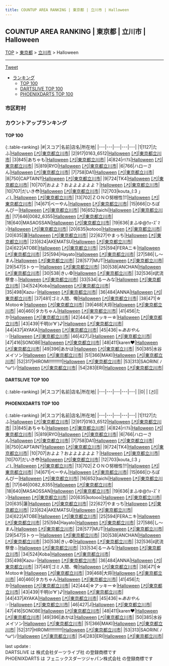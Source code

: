 ```yaml
---
title: COUNTUP AREA RANKING | 東京都 | 立川市 | Halloween
---
```

## COUNTUP AREA RANKING | 東京都 | 立川市 | Halloween

[TOP](/darts/rank/) > [東京都](/darts/rank/東京都/) > [立川市](/darts/rank/東京都/立川市/) > Halloween

___

<a href="https://twitter.com/share?ref_src=twsrc%5Etfw" data-text="COUNTUP AREA RANKING | 東京都立川市Halloween" class="twitter-share-button" data-hashtags="DARTSLIVE,PHOENIXDARTS,darts,ダーツ" data-show-count="false">Tweet</a>

* [ランキング](#カウントアップランキング)
    * [TOP 100](#top-100)
    * [DARTSLIVE TOP 100](#dartslive-top-100)
    * [PHOENIXDARTS TOP 100](#phoenixdarts-top-100)

### 市区町村

<ul>

</ul>

### カウントアップランキング

#### TOP 100



{:.table-ranking}
|#|スコア|名前|店名|所在地|
|---|---|---|---|---|
|1|1127|<span class="rank-name-pd">たふ</span>|<a href="/darts/rank/shops/53911.html">Halloween</a> <a href="https://vs.phoenixdarts.com/jp/shop/shopDetailInfo/s_53911?s_seq=53911">[↗]</a>|<a href="/darts/rank/東京都/立川市">東京都立川市</a>|
|2|917|<span class="rank-name-pd">0163_6512</span>|<a href="/darts/rank/shops/53911.html">Halloween</a> <a href="https://vs.phoenixdarts.com/jp/shop/shopDetailInfo/s_53911?s_seq=53911">[↗]</a>|<a href="/darts/rank/東京都/立川市">東京都立川市</a>|
|3|845|<span class="rank-name-pd">あちゃも</span>|<a href="/darts/rank/shops/53911.html">Halloween</a> <a href="https://vs.phoenixdarts.com/jp/shop/shopDetailInfo/s_53911?s_seq=53911">[↗]</a>|<a href="/darts/rank/東京都/立川市">東京都立川市</a>|
|4|824|<span class="rank-name-pd">rﾘｱﾙ</span>|<a href="/darts/rank/shops/53911.html">Halloween</a> <a href="https://vs.phoenixdarts.com/jp/shop/shopDetailInfo/s_53911?s_seq=53911">[↗]</a>|<a href="/darts/rank/東京都/立川市">東京都立川市</a>|
|5|819|<span class="rank-name-pd">RYO</span>|<a href="/darts/rank/shops/53911.html">Halloween</a> <a href="https://vs.phoenixdarts.com/jp/shop/shopDetailInfo/s_53911?s_seq=53911">[↗]</a>|<a href="/darts/rank/東京都/立川市">東京都立川市</a>|
|6|766|<span class="rank-name-pd">ハローさん</span>|<a href="/darts/rank/shops/53911.html">Halloween</a> <a href="https://vs.phoenixdarts.com/jp/shop/shopDetailInfo/s_53911?s_seq=53911">[↗]</a>|<a href="/darts/rank/東京都/立川市">東京都立川市</a>|
|7|758|<span class="rank-name-pd">DA1</span>|<a href="/darts/rank/shops/53911.html">Halloween</a> <a href="https://vs.phoenixdarts.com/jp/shop/shopDetailInfo/s_53911?s_seq=53911">[↗]</a>|<a href="/darts/rank/東京都/立川市">東京都立川市</a>|
|8|750|<span class="rank-name-pd">CAPTAIN?</span>|<a href="/darts/rank/shops/53911.html">Halloween</a> <a href="https://vs.phoenixdarts.com/jp/shop/shopDetailInfo/s_53911?s_seq=53911">[↗]</a>|<a href="/darts/rank/東京都/立川市">東京都立川市</a>|
|9|724|<span class="rank-name-pd">TK4</span>|<a href="/darts/rank/shops/53911.html">Halloween</a> <a href="https://vs.phoenixdarts.com/jp/shop/shopDetailInfo/s_53911?s_seq=53911">[↗]</a>|<a href="/darts/rank/東京都/立川市">東京都立川市</a>|
|10|707|<span class="rank-name-pd">およよ？およよよよよよ？</span>|<a href="/darts/rank/shops/53911.html">Halloween</a> <a href="https://vs.phoenixdarts.com/jp/shop/shopDetailInfo/s_53911?s_seq=53911">[↗]</a>|<a href="/darts/rank/東京都/立川市">東京都立川市</a>|
|10|707|<span class="rank-name-pd">だいき😳</span>|<a href="/darts/rank/shops/53911.html">Halloween</a> <a href="https://vs.phoenixdarts.com/jp/shop/shopDetailInfo/s_53911?s_seq=53911">[↗]</a>|<a href="/darts/rank/東京都/立川市">東京都立川市</a>|
|12|703|<span class="rank-name-pd">kouta_(:3 」∠)_</span>|<a href="/darts/rank/shops/53911.html">Halloween</a> <a href="https://vs.phoenixdarts.com/jp/shop/shopDetailInfo/s_53911?s_seq=53911">[↗]</a>|<a href="/darts/rank/東京都/立川市">東京都立川市</a>|
|13|702|<span class="rank-name-pd">ＺＯＮＯ努根性㌍</span>|<a href="/darts/rank/shops/53911.html">Halloween</a> <a href="https://vs.phoenixdarts.com/jp/shop/shopDetailInfo/s_53911?s_seq=53911">[↗]</a>|<a href="/darts/rank/東京都/立川市">東京都立川市</a>|
|14|671|<span class="rank-name-pd">べーやん</span>|<a href="/darts/rank/shops/53911.html">Halloween</a> <a href="https://vs.phoenixdarts.com/jp/shop/shopDetailInfo/s_53911?s_seq=53911">[↗]</a>|<a href="/darts/rank/東京都/立川市">東京都立川市</a>|
|15|666|<span class="rank-name-pd">ひろぽんぴー</span>|<a href="/darts/rank/shops/53911.html">Halloween</a> <a href="https://vs.phoenixdarts.com/jp/shop/shopDetailInfo/s_53911?s_seq=53911">[↗]</a>|<a href="/darts/rank/東京都/立川市">東京都立川市</a>|
|16|652|<span class="rank-name-pd">taichi</span>|<a href="/darts/rank/shops/53911.html">Halloween</a> <a href="https://vs.phoenixdarts.com/jp/shop/shopDetailInfo/s_53911?s_seq=53911">[↗]</a>|<a href="/darts/rank/東京都/立川市">東京都立川市</a>|
|17|646|<span class="rank-name-pd">0082_6355</span>|<a href="/darts/rank/shops/53911.html">Halloween</a> <a href="https://vs.phoenixdarts.com/jp/shop/shopDetailInfo/s_53911?s_seq=53911">[↗]</a>|<a href="/darts/rank/東京都/立川市">東京都立川市</a>|
|18|640|<span class="rank-name-pd">MASAOSSAN</span>|<a href="/darts/rank/shops/53911.html">Halloween</a> <a href="https://vs.phoenixdarts.com/jp/shop/shopDetailInfo/s_53911?s_seq=53911">[↗]</a>|<a href="/darts/rank/東京都/立川市">東京都立川市</a>|
|19|636|<span class="rank-name-pd">まふゆ@ｳｫｰｽﾞﾏﾝ</span>|<a href="/darts/rank/shops/53911.html">Halloween</a> <a href="https://vs.phoenixdarts.com/jp/shop/shopDetailInfo/s_53911?s_seq=53911">[↗]</a>|<a href="/darts/rank/東京都/立川市">東京都立川市</a>|
|20|635|<span class="rank-name-pd">kotooo</span>|<a href="/darts/rank/shops/53911.html">Halloween</a> <a href="https://vs.phoenixdarts.com/jp/shop/shopDetailInfo/s_53911?s_seq=53911">[↗]</a>|<a href="/darts/rank/東京都/立川市">東京都立川市</a>|
|20|635|<span class="rank-name-pd">蓮</span>|<a href="/darts/rank/shops/53911.html">Halloween</a> <a href="https://vs.phoenixdarts.com/jp/shop/shopDetailInfo/s_53911?s_seq=53911">[↗]</a>|<a href="/darts/rank/東京都/立川市">東京都立川市</a>|
|22|627|<span class="rank-name-pd">やまっち</span>|<a href="/darts/rank/shops/53911.html">Halloween</a> <a href="https://vs.phoenixdarts.com/jp/shop/shopDetailInfo/s_53911?s_seq=53911">[↗]</a>|<a href="/darts/rank/東京都/立川市">東京都立川市</a>|
|23|624|<span class="rank-name-pd">AKEMATSU</span>|<a href="/darts/rank/shops/53911.html">Halloween</a> <a href="https://vs.phoenixdarts.com/jp/shop/shopDetailInfo/s_53911?s_seq=53911">[↗]</a>|<a href="/darts/rank/東京都/立川市">東京都立川市</a>|
|24|622|<span class="rank-name-pd">ATOBE</span>|<a href="/darts/rank/shops/53911.html">Halloween</a> <a href="https://vs.phoenixdarts.com/jp/shop/shopDetailInfo/s_53911?s_seq=53911">[↗]</a>|<a href="/darts/rank/東京都/立川市">東京都立川市</a>|
|25|594|<span class="rank-name-pd">FERAニキ</span>|<a href="/darts/rank/shops/53911.html">Halloween</a> <a href="https://vs.phoenixdarts.com/jp/shop/shopDetailInfo/s_53911?s_seq=53911">[↗]</a>|<a href="/darts/rank/東京都/立川市">東京都立川市</a>|
|25|594|<span class="rank-name-pd">Hayato</span>|<a href="/darts/rank/shops/53911.html">Halloween</a> <a href="https://vs.phoenixdarts.com/jp/shop/shopDetailInfo/s_53911?s_seq=53911">[↗]</a>|<a href="/darts/rank/東京都/立川市">東京都立川市</a>|
|27|586|<span class="rank-name-pd">し〜まん</span>|<a href="/darts/rank/shops/53911.html">Halloween</a> <a href="https://vs.phoenixdarts.com/jp/shop/shopDetailInfo/s_53911?s_seq=53911">[↗]</a>|<a href="/darts/rank/東京都/立川市">東京都立川市</a>|
|28|577|<span class="rank-name-pd">MUT</span>|<a href="/darts/rank/shops/53911.html">Halloween</a> <a href="https://vs.phoenixdarts.com/jp/shop/shopDetailInfo/s_53911?s_seq=53911">[↗]</a>|<a href="/darts/rank/東京都/立川市">東京都立川市</a>|
|29|547|<span class="rank-name-pd">Sトゥー</span>|<a href="/darts/rank/shops/53911.html">Halloween</a> <a href="https://vs.phoenixdarts.com/jp/shop/shopDetailInfo/s_53911?s_seq=53911">[↗]</a>|<a href="/darts/rank/東京都/立川市">東京都立川市</a>|
|30|538|<span class="rank-name-pd">ANCHAN</span>|<a href="/darts/rank/shops/53911.html">Halloween</a> <a href="https://vs.phoenixdarts.com/jp/shop/shopDetailInfo/s_53911?s_seq=53911">[↗]</a>|<a href="/darts/rank/東京都/立川市">東京都立川市</a>|
|30|538|<span class="rank-name-pd">きぃ©️</span>|<a href="/darts/rank/shops/53911.html">Halloween</a> <a href="https://vs.phoenixdarts.com/jp/shop/shopDetailInfo/s_53911?s_seq=53911">[↗]</a>|<a href="/darts/rank/東京都/立川市">東京都立川市</a>|
|32|536|<span class="rank-name-pd">♯武流祭會♨︎</span>|<a href="/darts/rank/shops/53911.html">Halloween</a> <a href="https://vs.phoenixdarts.com/jp/shop/shopDetailInfo/s_53911?s_seq=53911">[↗]</a>|<a href="/darts/rank/東京都/立川市">東京都立川市</a>|
|33|534|<span class="rank-name-pd">るーみな</span>|<a href="/darts/rank/shops/53911.html">Halloween</a> <a href="https://vs.phoenixdarts.com/jp/shop/shopDetailInfo/s_53911?s_seq=53911">[↗]</a>|<a href="/darts/rank/東京都/立川市">東京都立川市</a>|
|34|524|<span class="rank-name-pd">Koba</span>|<a href="/darts/rank/shops/53911.html">Halloween</a> <a href="https://vs.phoenixdarts.com/jp/shop/shopDetailInfo/s_53911?s_seq=53911">[↗]</a>|<a href="/darts/rank/東京都/立川市">東京都立川市</a>|
|35|498|<span class="rank-name-pd">Kazu♂</span>|<a href="/darts/rank/shops/53911.html">Halloween</a> <a href="https://vs.phoenixdarts.com/jp/shop/shopDetailInfo/s_53911?s_seq=53911">[↗]</a>|<a href="/darts/rank/東京都/立川市">東京都立川市</a>|
|36|484|<span class="rank-name-pd">ANNA</span>|<a href="/darts/rank/shops/53911.html">Halloween</a> <a href="https://vs.phoenixdarts.com/jp/shop/shopDetailInfo/s_53911?s_seq=53911">[↗]</a>|<a href="/darts/rank/東京都/立川市">東京都立川市</a>|
|37|481|<span class="rank-name-pd">ゴミ人間、俺</span>|<a href="/darts/rank/shops/53911.html">Halloween</a> <a href="https://vs.phoenixdarts.com/jp/shop/shopDetailInfo/s_53911?s_seq=53911">[↗]</a>|<a href="/darts/rank/東京都/立川市">東京都立川市</a>|
|38|471|<span class="rank-name-pd">☆Ｍotoo☆</span>|<a href="/darts/rank/shops/53911.html">Halloween</a> <a href="https://vs.phoenixdarts.com/jp/shop/shopDetailInfo/s_53911?s_seq=53911">[↗]</a>|<a href="/darts/rank/東京都/立川市">東京都立川市</a>|
|39|468|<span class="rank-name-pd">大将</span>|<a href="/darts/rank/shops/53911.html">Halloween</a> <a href="https://vs.phoenixdarts.com/jp/shop/shopDetailInfo/s_53911?s_seq=53911">[↗]</a>|<a href="/darts/rank/東京都/立川市">東京都立川市</a>|
|40|460|<span class="rank-name-pd">タカちゃん</span>|<a href="/darts/rank/shops/53911.html">Halloween</a> <a href="https://vs.phoenixdarts.com/jp/shop/shopDetailInfo/s_53911?s_seq=53911">[↗]</a>|<a href="/darts/rank/東京都/立川市">東京都立川市</a>|
|41|456|<span class="rank-name-pd">たか</span>|<a href="/darts/rank/shops/53911.html">Halloween</a> <a href="https://vs.phoenixdarts.com/jp/shop/shopDetailInfo/s_53911?s_seq=53911">[↗]</a>|<a href="/darts/rank/東京都/立川市">東京都立川市</a>|
|42|444|<span class="rank-name-pd">☆アッキー☆</span>|<a href="/darts/rank/shops/53911.html">Halloween</a> <a href="https://vs.phoenixdarts.com/jp/shop/shopDetailInfo/s_53911?s_seq=53911">[↗]</a>|<a href="/darts/rank/東京都/立川市">東京都立川市</a>|
|43|439|<span class="rank-name-pd">千明(o’∀`)♪</span>|<a href="/darts/rank/shops/53911.html">Halloween</a> <a href="https://vs.phoenixdarts.com/jp/shop/shopDetailInfo/s_53911?s_seq=53911">[↗]</a>|<a href="/darts/rank/東京都/立川市">東京都立川市</a>|
|44|437|<span class="rank-name-pd">AYAKA</span>|<a href="/darts/rank/shops/53911.html">Halloween</a> <a href="https://vs.phoenixdarts.com/jp/shop/shopDetailInfo/s_53911?s_seq=53911">[↗]</a>|<a href="/darts/rank/東京都/立川市">東京都立川市</a>|
|45|436|<span class="rank-name-pd">☜$あおやん$☞</span>|<a href="/darts/rank/shops/53911.html">Halloween</a> <a href="https://vs.phoenixdarts.com/jp/shop/shopDetailInfo/s_53911?s_seq=53911">[↗]</a>|<a href="/darts/rank/東京都/立川市">東京都立川市</a>|
|46|427|<span class="rank-name-pd">J</span>|<a href="/darts/rank/shops/53911.html">Halloween</a> <a href="https://vs.phoenixdarts.com/jp/shop/shopDetailInfo/s_53911?s_seq=53911">[↗]</a>|<a href="/darts/rank/東京都/立川市">東京都立川市</a>|
|47|416|<span class="rank-name-pd">SONOBE</span>|<a href="/darts/rank/shops/53911.html">Halloween</a> <a href="https://vs.phoenixdarts.com/jp/shop/shopDetailInfo/s_53911?s_seq=53911">[↗]</a>|<a href="/darts/rank/東京都/立川市">東京都立川市</a>|
|48|411|<span class="rank-name-pd">karen❤︎</span>|<a href="/darts/rank/shops/53911.html">Halloween</a> <a href="https://vs.phoenixdarts.com/jp/shop/shopDetailInfo/s_53911?s_seq=53911">[↗]</a>|<a href="/darts/rank/東京都/立川市">東京都立川市</a>|
|49|396|<span class="rank-name-pd">あかは</span>|<a href="/darts/rank/shops/53911.html">Halloween</a> <a href="https://vs.phoenixdarts.com/jp/shop/shopDetailInfo/s_53911?s_seq=53911">[↗]</a>|<a href="/darts/rank/東京都/立川市">東京都立川市</a>|
|50|385|<span class="rank-name-pd">水谷メイソン</span>|<a href="/darts/rank/shops/53911.html">Halloween</a> <a href="https://vs.phoenixdarts.com/jp/shop/shopDetailInfo/s_53911?s_seq=53911">[↗]</a>|<a href="/darts/rank/東京都/立川市">東京都立川市</a>|
|51|366|<span class="rank-name-pd">MAKI</span>|<a href="/darts/rank/shops/53911.html">Halloween</a> <a href="https://vs.phoenixdarts.com/jp/shop/shopDetailInfo/s_53911?s_seq=53911">[↗]</a>|<a href="/darts/rank/東京都/立川市">東京都立川市</a>|
|52|317|<span class="rank-name-pd">HIROMI!!!!!!!!!!</span>|<a href="/darts/rank/shops/53911.html">Halloween</a> <a href="https://vs.phoenixdarts.com/jp/shop/shopDetailInfo/s_53911?s_seq=53911">[↗]</a>|<a href="/darts/rank/東京都/立川市">東京都立川市</a>|
|53|313|<span class="rank-name-pd">SAORIN( ﾉ^ω^)ﾉ</span>|<a href="/darts/rank/shops/53911.html">Halloween</a> <a href="https://vs.phoenixdarts.com/jp/shop/shopDetailInfo/s_53911?s_seq=53911">[↗]</a>|<a href="/darts/rank/東京都/立川市">東京都立川市</a>|
|54|283|<span class="rank-name-pd">ERI</span>|<a href="/darts/rank/shops/53911.html">Halloween</a> <a href="https://vs.phoenixdarts.com/jp/shop/shopDetailInfo/s_53911?s_seq=53911">[↗]</a>|<a href="/darts/rank/東京都/立川市">東京都立川市</a>|


#### DARTSLIVE TOP 100



{:.table-ranking}
|#|スコア|名前|店名|所在地|
|---|---|---|---|---|
||0|<span class="rank-name-dl"> </span>|<a href="/darts/rank/shops/.html"></a> <a href="">[↗]</a>|<a href="/darts/rank//"></a>|


#### PHOENIXDARTS TOP 100



{:.table-ranking}
|#|スコア|名前|店名|所在地|
|---|---|---|---|---|
|1|1127|<span class="rank-name-pd">たふ</span>|<a href="/darts/rank/shops/53911.html">Halloween</a> <a href="https://vs.phoenixdarts.com/jp/shop/shopDetailInfo/s_53911?s_seq=53911">[↗]</a>|<a href="/darts/rank/東京都/立川市">東京都立川市</a>|
|2|917|<span class="rank-name-pd">0163_6512</span>|<a href="/darts/rank/shops/53911.html">Halloween</a> <a href="https://vs.phoenixdarts.com/jp/shop/shopDetailInfo/s_53911?s_seq=53911">[↗]</a>|<a href="/darts/rank/東京都/立川市">東京都立川市</a>|
|3|845|<span class="rank-name-pd">あちゃも</span>|<a href="/darts/rank/shops/53911.html">Halloween</a> <a href="https://vs.phoenixdarts.com/jp/shop/shopDetailInfo/s_53911?s_seq=53911">[↗]</a>|<a href="/darts/rank/東京都/立川市">東京都立川市</a>|
|4|824|<span class="rank-name-pd">rﾘｱﾙ</span>|<a href="/darts/rank/shops/53911.html">Halloween</a> <a href="https://vs.phoenixdarts.com/jp/shop/shopDetailInfo/s_53911?s_seq=53911">[↗]</a>|<a href="/darts/rank/東京都/立川市">東京都立川市</a>|
|5|819|<span class="rank-name-pd">RYO</span>|<a href="/darts/rank/shops/53911.html">Halloween</a> <a href="https://vs.phoenixdarts.com/jp/shop/shopDetailInfo/s_53911?s_seq=53911">[↗]</a>|<a href="/darts/rank/東京都/立川市">東京都立川市</a>|
|6|766|<span class="rank-name-pd">ハローさん</span>|<a href="/darts/rank/shops/53911.html">Halloween</a> <a href="https://vs.phoenixdarts.com/jp/shop/shopDetailInfo/s_53911?s_seq=53911">[↗]</a>|<a href="/darts/rank/東京都/立川市">東京都立川市</a>|
|7|758|<span class="rank-name-pd">DA1</span>|<a href="/darts/rank/shops/53911.html">Halloween</a> <a href="https://vs.phoenixdarts.com/jp/shop/shopDetailInfo/s_53911?s_seq=53911">[↗]</a>|<a href="/darts/rank/東京都/立川市">東京都立川市</a>|
|8|750|<span class="rank-name-pd">CAPTAIN?</span>|<a href="/darts/rank/shops/53911.html">Halloween</a> <a href="https://vs.phoenixdarts.com/jp/shop/shopDetailInfo/s_53911?s_seq=53911">[↗]</a>|<a href="/darts/rank/東京都/立川市">東京都立川市</a>|
|9|724|<span class="rank-name-pd">TK4</span>|<a href="/darts/rank/shops/53911.html">Halloween</a> <a href="https://vs.phoenixdarts.com/jp/shop/shopDetailInfo/s_53911?s_seq=53911">[↗]</a>|<a href="/darts/rank/東京都/立川市">東京都立川市</a>|
|10|707|<span class="rank-name-pd">およよ？およよよよよよ？</span>|<a href="/darts/rank/shops/53911.html">Halloween</a> <a href="https://vs.phoenixdarts.com/jp/shop/shopDetailInfo/s_53911?s_seq=53911">[↗]</a>|<a href="/darts/rank/東京都/立川市">東京都立川市</a>|
|10|707|<span class="rank-name-pd">だいき😳</span>|<a href="/darts/rank/shops/53911.html">Halloween</a> <a href="https://vs.phoenixdarts.com/jp/shop/shopDetailInfo/s_53911?s_seq=53911">[↗]</a>|<a href="/darts/rank/東京都/立川市">東京都立川市</a>|
|12|703|<span class="rank-name-pd">kouta_(:3 」∠)_</span>|<a href="/darts/rank/shops/53911.html">Halloween</a> <a href="https://vs.phoenixdarts.com/jp/shop/shopDetailInfo/s_53911?s_seq=53911">[↗]</a>|<a href="/darts/rank/東京都/立川市">東京都立川市</a>|
|13|702|<span class="rank-name-pd">ＺＯＮＯ努根性㌍</span>|<a href="/darts/rank/shops/53911.html">Halloween</a> <a href="https://vs.phoenixdarts.com/jp/shop/shopDetailInfo/s_53911?s_seq=53911">[↗]</a>|<a href="/darts/rank/東京都/立川市">東京都立川市</a>|
|14|671|<span class="rank-name-pd">べーやん</span>|<a href="/darts/rank/shops/53911.html">Halloween</a> <a href="https://vs.phoenixdarts.com/jp/shop/shopDetailInfo/s_53911?s_seq=53911">[↗]</a>|<a href="/darts/rank/東京都/立川市">東京都立川市</a>|
|15|666|<span class="rank-name-pd">ひろぽんぴー</span>|<a href="/darts/rank/shops/53911.html">Halloween</a> <a href="https://vs.phoenixdarts.com/jp/shop/shopDetailInfo/s_53911?s_seq=53911">[↗]</a>|<a href="/darts/rank/東京都/立川市">東京都立川市</a>|
|16|652|<span class="rank-name-pd">taichi</span>|<a href="/darts/rank/shops/53911.html">Halloween</a> <a href="https://vs.phoenixdarts.com/jp/shop/shopDetailInfo/s_53911?s_seq=53911">[↗]</a>|<a href="/darts/rank/東京都/立川市">東京都立川市</a>|
|17|646|<span class="rank-name-pd">0082_6355</span>|<a href="/darts/rank/shops/53911.html">Halloween</a> <a href="https://vs.phoenixdarts.com/jp/shop/shopDetailInfo/s_53911?s_seq=53911">[↗]</a>|<a href="/darts/rank/東京都/立川市">東京都立川市</a>|
|18|640|<span class="rank-name-pd">MASAOSSAN</span>|<a href="/darts/rank/shops/53911.html">Halloween</a> <a href="https://vs.phoenixdarts.com/jp/shop/shopDetailInfo/s_53911?s_seq=53911">[↗]</a>|<a href="/darts/rank/東京都/立川市">東京都立川市</a>|
|19|636|<span class="rank-name-pd">まふゆ@ｳｫｰｽﾞﾏﾝ</span>|<a href="/darts/rank/shops/53911.html">Halloween</a> <a href="https://vs.phoenixdarts.com/jp/shop/shopDetailInfo/s_53911?s_seq=53911">[↗]</a>|<a href="/darts/rank/東京都/立川市">東京都立川市</a>|
|20|635|<span class="rank-name-pd">kotooo</span>|<a href="/darts/rank/shops/53911.html">Halloween</a> <a href="https://vs.phoenixdarts.com/jp/shop/shopDetailInfo/s_53911?s_seq=53911">[↗]</a>|<a href="/darts/rank/東京都/立川市">東京都立川市</a>|
|20|635|<span class="rank-name-pd">蓮</span>|<a href="/darts/rank/shops/53911.html">Halloween</a> <a href="https://vs.phoenixdarts.com/jp/shop/shopDetailInfo/s_53911?s_seq=53911">[↗]</a>|<a href="/darts/rank/東京都/立川市">東京都立川市</a>|
|22|627|<span class="rank-name-pd">やまっち</span>|<a href="/darts/rank/shops/53911.html">Halloween</a> <a href="https://vs.phoenixdarts.com/jp/shop/shopDetailInfo/s_53911?s_seq=53911">[↗]</a>|<a href="/darts/rank/東京都/立川市">東京都立川市</a>|
|23|624|<span class="rank-name-pd">AKEMATSU</span>|<a href="/darts/rank/shops/53911.html">Halloween</a> <a href="https://vs.phoenixdarts.com/jp/shop/shopDetailInfo/s_53911?s_seq=53911">[↗]</a>|<a href="/darts/rank/東京都/立川市">東京都立川市</a>|
|24|622|<span class="rank-name-pd">ATOBE</span>|<a href="/darts/rank/shops/53911.html">Halloween</a> <a href="https://vs.phoenixdarts.com/jp/shop/shopDetailInfo/s_53911?s_seq=53911">[↗]</a>|<a href="/darts/rank/東京都/立川市">東京都立川市</a>|
|25|594|<span class="rank-name-pd">FERAニキ</span>|<a href="/darts/rank/shops/53911.html">Halloween</a> <a href="https://vs.phoenixdarts.com/jp/shop/shopDetailInfo/s_53911?s_seq=53911">[↗]</a>|<a href="/darts/rank/東京都/立川市">東京都立川市</a>|
|25|594|<span class="rank-name-pd">Hayato</span>|<a href="/darts/rank/shops/53911.html">Halloween</a> <a href="https://vs.phoenixdarts.com/jp/shop/shopDetailInfo/s_53911?s_seq=53911">[↗]</a>|<a href="/darts/rank/東京都/立川市">東京都立川市</a>|
|27|586|<span class="rank-name-pd">し〜まん</span>|<a href="/darts/rank/shops/53911.html">Halloween</a> <a href="https://vs.phoenixdarts.com/jp/shop/shopDetailInfo/s_53911?s_seq=53911">[↗]</a>|<a href="/darts/rank/東京都/立川市">東京都立川市</a>|
|28|577|<span class="rank-name-pd">MUT</span>|<a href="/darts/rank/shops/53911.html">Halloween</a> <a href="https://vs.phoenixdarts.com/jp/shop/shopDetailInfo/s_53911?s_seq=53911">[↗]</a>|<a href="/darts/rank/東京都/立川市">東京都立川市</a>|
|29|547|<span class="rank-name-pd">Sトゥー</span>|<a href="/darts/rank/shops/53911.html">Halloween</a> <a href="https://vs.phoenixdarts.com/jp/shop/shopDetailInfo/s_53911?s_seq=53911">[↗]</a>|<a href="/darts/rank/東京都/立川市">東京都立川市</a>|
|30|538|<span class="rank-name-pd">ANCHAN</span>|<a href="/darts/rank/shops/53911.html">Halloween</a> <a href="https://vs.phoenixdarts.com/jp/shop/shopDetailInfo/s_53911?s_seq=53911">[↗]</a>|<a href="/darts/rank/東京都/立川市">東京都立川市</a>|
|30|538|<span class="rank-name-pd">きぃ©️</span>|<a href="/darts/rank/shops/53911.html">Halloween</a> <a href="https://vs.phoenixdarts.com/jp/shop/shopDetailInfo/s_53911?s_seq=53911">[↗]</a>|<a href="/darts/rank/東京都/立川市">東京都立川市</a>|
|32|536|<span class="rank-name-pd">♯武流祭會♨︎</span>|<a href="/darts/rank/shops/53911.html">Halloween</a> <a href="https://vs.phoenixdarts.com/jp/shop/shopDetailInfo/s_53911?s_seq=53911">[↗]</a>|<a href="/darts/rank/東京都/立川市">東京都立川市</a>|
|33|534|<span class="rank-name-pd">るーみな</span>|<a href="/darts/rank/shops/53911.html">Halloween</a> <a href="https://vs.phoenixdarts.com/jp/shop/shopDetailInfo/s_53911?s_seq=53911">[↗]</a>|<a href="/darts/rank/東京都/立川市">東京都立川市</a>|
|34|524|<span class="rank-name-pd">Koba</span>|<a href="/darts/rank/shops/53911.html">Halloween</a> <a href="https://vs.phoenixdarts.com/jp/shop/shopDetailInfo/s_53911?s_seq=53911">[↗]</a>|<a href="/darts/rank/東京都/立川市">東京都立川市</a>|
|35|498|<span class="rank-name-pd">Kazu♂</span>|<a href="/darts/rank/shops/53911.html">Halloween</a> <a href="https://vs.phoenixdarts.com/jp/shop/shopDetailInfo/s_53911?s_seq=53911">[↗]</a>|<a href="/darts/rank/東京都/立川市">東京都立川市</a>|
|36|484|<span class="rank-name-pd">ANNA</span>|<a href="/darts/rank/shops/53911.html">Halloween</a> <a href="https://vs.phoenixdarts.com/jp/shop/shopDetailInfo/s_53911?s_seq=53911">[↗]</a>|<a href="/darts/rank/東京都/立川市">東京都立川市</a>|
|37|481|<span class="rank-name-pd">ゴミ人間、俺</span>|<a href="/darts/rank/shops/53911.html">Halloween</a> <a href="https://vs.phoenixdarts.com/jp/shop/shopDetailInfo/s_53911?s_seq=53911">[↗]</a>|<a href="/darts/rank/東京都/立川市">東京都立川市</a>|
|38|471|<span class="rank-name-pd">☆Ｍotoo☆</span>|<a href="/darts/rank/shops/53911.html">Halloween</a> <a href="https://vs.phoenixdarts.com/jp/shop/shopDetailInfo/s_53911?s_seq=53911">[↗]</a>|<a href="/darts/rank/東京都/立川市">東京都立川市</a>|
|39|468|<span class="rank-name-pd">大将</span>|<a href="/darts/rank/shops/53911.html">Halloween</a> <a href="https://vs.phoenixdarts.com/jp/shop/shopDetailInfo/s_53911?s_seq=53911">[↗]</a>|<a href="/darts/rank/東京都/立川市">東京都立川市</a>|
|40|460|<span class="rank-name-pd">タカちゃん</span>|<a href="/darts/rank/shops/53911.html">Halloween</a> <a href="https://vs.phoenixdarts.com/jp/shop/shopDetailInfo/s_53911?s_seq=53911">[↗]</a>|<a href="/darts/rank/東京都/立川市">東京都立川市</a>|
|41|456|<span class="rank-name-pd">たか</span>|<a href="/darts/rank/shops/53911.html">Halloween</a> <a href="https://vs.phoenixdarts.com/jp/shop/shopDetailInfo/s_53911?s_seq=53911">[↗]</a>|<a href="/darts/rank/東京都/立川市">東京都立川市</a>|
|42|444|<span class="rank-name-pd">☆アッキー☆</span>|<a href="/darts/rank/shops/53911.html">Halloween</a> <a href="https://vs.phoenixdarts.com/jp/shop/shopDetailInfo/s_53911?s_seq=53911">[↗]</a>|<a href="/darts/rank/東京都/立川市">東京都立川市</a>|
|43|439|<span class="rank-name-pd">千明(o’∀`)♪</span>|<a href="/darts/rank/shops/53911.html">Halloween</a> <a href="https://vs.phoenixdarts.com/jp/shop/shopDetailInfo/s_53911?s_seq=53911">[↗]</a>|<a href="/darts/rank/東京都/立川市">東京都立川市</a>|
|44|437|<span class="rank-name-pd">AYAKA</span>|<a href="/darts/rank/shops/53911.html">Halloween</a> <a href="https://vs.phoenixdarts.com/jp/shop/shopDetailInfo/s_53911?s_seq=53911">[↗]</a>|<a href="/darts/rank/東京都/立川市">東京都立川市</a>|
|45|436|<span class="rank-name-pd">☜$あおやん$☞</span>|<a href="/darts/rank/shops/53911.html">Halloween</a> <a href="https://vs.phoenixdarts.com/jp/shop/shopDetailInfo/s_53911?s_seq=53911">[↗]</a>|<a href="/darts/rank/東京都/立川市">東京都立川市</a>|
|46|427|<span class="rank-name-pd">J</span>|<a href="/darts/rank/shops/53911.html">Halloween</a> <a href="https://vs.phoenixdarts.com/jp/shop/shopDetailInfo/s_53911?s_seq=53911">[↗]</a>|<a href="/darts/rank/東京都/立川市">東京都立川市</a>|
|47|416|<span class="rank-name-pd">SONOBE</span>|<a href="/darts/rank/shops/53911.html">Halloween</a> <a href="https://vs.phoenixdarts.com/jp/shop/shopDetailInfo/s_53911?s_seq=53911">[↗]</a>|<a href="/darts/rank/東京都/立川市">東京都立川市</a>|
|48|411|<span class="rank-name-pd">karen❤︎</span>|<a href="/darts/rank/shops/53911.html">Halloween</a> <a href="https://vs.phoenixdarts.com/jp/shop/shopDetailInfo/s_53911?s_seq=53911">[↗]</a>|<a href="/darts/rank/東京都/立川市">東京都立川市</a>|
|49|396|<span class="rank-name-pd">あかは</span>|<a href="/darts/rank/shops/53911.html">Halloween</a> <a href="https://vs.phoenixdarts.com/jp/shop/shopDetailInfo/s_53911?s_seq=53911">[↗]</a>|<a href="/darts/rank/東京都/立川市">東京都立川市</a>|
|50|385|<span class="rank-name-pd">水谷メイソン</span>|<a href="/darts/rank/shops/53911.html">Halloween</a> <a href="https://vs.phoenixdarts.com/jp/shop/shopDetailInfo/s_53911?s_seq=53911">[↗]</a>|<a href="/darts/rank/東京都/立川市">東京都立川市</a>|
|51|366|<span class="rank-name-pd">MAKI</span>|<a href="/darts/rank/shops/53911.html">Halloween</a> <a href="https://vs.phoenixdarts.com/jp/shop/shopDetailInfo/s_53911?s_seq=53911">[↗]</a>|<a href="/darts/rank/東京都/立川市">東京都立川市</a>|
|52|317|<span class="rank-name-pd">HIROMI!!!!!!!!!!</span>|<a href="/darts/rank/shops/53911.html">Halloween</a> <a href="https://vs.phoenixdarts.com/jp/shop/shopDetailInfo/s_53911?s_seq=53911">[↗]</a>|<a href="/darts/rank/東京都/立川市">東京都立川市</a>|
|53|313|<span class="rank-name-pd">SAORIN( ﾉ^ω^)ﾉ</span>|<a href="/darts/rank/shops/53911.html">Halloween</a> <a href="https://vs.phoenixdarts.com/jp/shop/shopDetailInfo/s_53911?s_seq=53911">[↗]</a>|<a href="/darts/rank/東京都/立川市">東京都立川市</a>|
|54|283|<span class="rank-name-pd">ERI</span>|<a href="/darts/rank/shops/53911.html">Halloween</a> <a href="https://vs.phoenixdarts.com/jp/shop/shopDetailInfo/s_53911?s_seq=53911">[↗]</a>|<a href="/darts/rank/東京都/立川市">東京都立川市</a>|


<div class="footer border-top border-gray-light mt-5 pt-3 text-right text-gray">
    last update : <span style="font-weight: italic" id="foot_last_modified"></span><br />
    DARTSLIVE は 株式会社ダーツライブ社 の登録商標です<br />
    PHOENIXDARTS は フェニックスダーツジャパン株式会社 の登録商標です<br />
</div>

<script src="https://cdnjs.cloudflare.com/ajax/libs/jquery.tablesorter/2.31.3/js/jquery.tablesorter.min.js" integrity="sha512-qzgd5cYSZcosqpzpn7zF2ZId8f/8CHmFKZ8j7mU4OUXTNRd5g+ZHBPsgKEwoqxCtdQvExE5LprwwPAgoicguNg==" crossorigin="anonymous" referrerpolicy="no-referrer"></script>
<link rel="stylesheet" href="https://cdnjs.cloudflare.com/ajax/libs/jquery.tablesorter/2.31.3/css/theme.default.min.css" integrity="sha512-wghhOJkjQX0Lh3NSWvNKeZ0ZpNn+SPVXX1Qyc9OCaogADktxrBiBdKGDoqVUOyhStvMBmJQ8ZdMHiR3wuEq8+w==" crossorigin="anonymous" referrerpolicy="no-referrer" />
<script>
$(function() {
    $(".table-ranking").tablesorter({sortList:[[0, 0]]});
    $("#foot_last_modified").text(formatDate(new Date(document.lastModified), 'yyyy-MM-dd HH:mm:ss'));
});
</script>

<script async src="https://platform.twitter.com/widgets.js" charset="utf-8"></script>